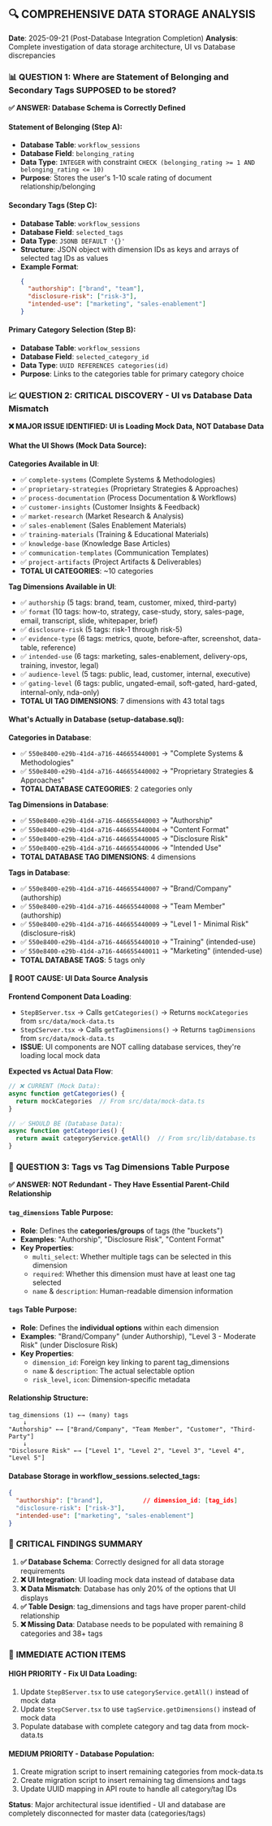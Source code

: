 ## 🔍 COMPREHENSIVE DATA STORAGE ANALYSIS

**Date**: 2025-09-21 (Post-Database Integration Completion)
**Analysis**: Complete investigation of data storage architecture, UI vs Database discrepancies

### 📊 **QUESTION 1: Where are Statement of Belonging and Secondary Tags SUPPOSED to be stored?**

**✅ ANSWER: Database Schema is Correctly Defined**

#### **Statement of Belonging (Step A):**
- **Database Table**: `workflow_sessions`
- **Database Field**: `belonging_rating` 
- **Data Type**: `INTEGER` with constraint `CHECK (belonging_rating >= 1 AND belonging_rating <= 10)`
- **Purpose**: Stores the user's 1-10 scale rating of document relationship/belonging

#### **Secondary Tags (Step C):**
- **Database Table**: `workflow_sessions`
- **Database Field**: `selected_tags`
- **Data Type**: `JSONB DEFAULT '{}'`
- **Structure**: JSON object with dimension IDs as keys and arrays of selected tag IDs as values
- **Example Format**: 
  ```json
  {
    "authorship": ["brand", "team"],
    "disclosure-risk": ["risk-3"],
    "intended-use": ["marketing", "sales-enablement"]
  }
  ```

#### **Primary Category Selection (Step B):**
- **Database Table**: `workflow_sessions`
- **Database Field**: `selected_category_id`
- **Data Type**: `UUID REFERENCES categories(id)`
- **Purpose**: Links to the categories table for primary category choice

### 📈 **QUESTION 2: CRITICAL DISCOVERY - UI vs Database Data Mismatch**

**❌ MAJOR ISSUE IDENTIFIED: UI is Loading Mock Data, NOT Database Data**

#### **What the UI Shows (Mock Data Source):**

**Categories Available in UI**: 
- ✅ `complete-systems` (Complete Systems & Methodologies)
- ✅ `proprietary-strategies` (Proprietary Strategies & Approaches)
- ✅ `process-documentation` (Process Documentation & Workflows)
- ✅ `customer-insights` (Customer Insights & Feedback)
- ✅ `market-research` (Market Research & Analysis)
- ✅ `sales-enablement` (Sales Enablement Materials)
- ✅ `training-materials` (Training & Educational Materials)
- ✅ `knowledge-base` (Knowledge Base Articles)
- ✅ `communication-templates` (Communication Templates)
- ✅ `project-artifacts` (Project Artifacts & Deliverables)
- **TOTAL UI CATEGORIES**: ~10 categories

**Tag Dimensions Available in UI**:
- ✅ `authorship` (5 tags: brand, team, customer, mixed, third-party)
- ✅ `format` (10 tags: how-to, strategy, case-study, story, sales-page, email, transcript, slide, whitepaper, brief)
- ✅ `disclosure-risk` (5 tags: risk-1 through risk-5)
- ✅ `evidence-type` (6 tags: metrics, quote, before-after, screenshot, data-table, reference)
- ✅ `intended-use` (6 tags: marketing, sales-enablement, delivery-ops, training, investor, legal)
- ✅ `audience-level` (5 tags: public, lead, customer, internal, executive)
- ✅ `gating-level` (6 tags: public, ungated-email, soft-gated, hard-gated, internal-only, nda-only)
- **TOTAL UI TAG DIMENSIONS**: 7 dimensions with 43 total tags

#### **What's Actually in Database (setup-database.sql):**

**Categories in Database**:
- ✅ `550e8400-e29b-41d4-a716-446655440001` → "Complete Systems & Methodologies"
- ✅ `550e8400-e29b-41d4-a716-446655440002` → "Proprietary Strategies & Approaches"
- **TOTAL DATABASE CATEGORIES**: 2 categories only

**Tag Dimensions in Database**:
- ✅ `550e8400-e29b-41d4-a716-446655440003` → "Authorship"
- ✅ `550e8400-e29b-41d4-a716-446655440004` → "Content Format" 
- ✅ `550e8400-e29b-41d4-a716-446655440005` → "Disclosure Risk"
- ✅ `550e8400-e29b-41d4-a716-446655440006` → "Intended Use"
- **TOTAL DATABASE TAG DIMENSIONS**: 4 dimensions

**Tags in Database**:
- ✅ `550e8400-e29b-41d4-a716-446655440007` → "Brand/Company" (authorship)
- ✅ `550e8400-e29b-41d4-a716-446655440008` → "Team Member" (authorship)
- ✅ `550e8400-e29b-41d4-a716-446655440009` → "Level 1 - Minimal Risk" (disclosure-risk)
- ✅ `550e8400-e29b-41d4-a716-446655440010` → "Training" (intended-use)
- ✅ `550e8400-e29b-41d4-a716-446655440011` → "Marketing" (intended-use)
- **TOTAL DATABASE TAGS**: 5 tags only

#### **🚨 ROOT CAUSE: UI Data Source Analysis**

**Frontend Component Data Loading**:
- `StepBServer.tsx` → Calls `getCategories()` → Returns `mockCategories` from `src/data/mock-data.ts`
- `StepCServer.tsx` → Calls `getTagDimensions()` → Returns `tagDimensions` from `src/data/mock-data.ts`
- **ISSUE**: UI components are NOT calling database services, they're loading local mock data

**Expected vs Actual Data Flow**:
```typescript
// ❌ CURRENT (Mock Data):
async function getCategories() {
  return mockCategories  // From src/data/mock-data.ts
}

// ✅ SHOULD BE (Database Data):
async function getCategories() {
  return await categoryService.getAll()  // From src/lib/database.ts
}
```

### 🔄 **QUESTION 3: Tags vs Tag Dimensions Table Purpose**

**✅ ANSWER: NOT Redundant - They Have Essential Parent-Child Relationship**

#### **`tag_dimensions` Table Purpose**:
- **Role**: Defines the **categories/groups** of tags (the "buckets")
- **Examples**: "Authorship", "Disclosure Risk", "Content Format"
- **Key Properties**: 
  - `multi_select`: Whether multiple tags can be selected in this dimension
  - `required`: Whether this dimension must have at least one tag selected
  - `name` & `description`: Human-readable dimension information

#### **`tags` Table Purpose**:
- **Role**: Defines the **individual options** within each dimension
- **Examples**: "Brand/Company" (under Authorship), "Level 3 - Moderate Risk" (under Disclosure Risk)
- **Key Properties**:
  - `dimension_id`: Foreign key linking to parent tag_dimensions
  - `name` & `description`: The actual selectable option
  - `risk_level`, `icon`: Dimension-specific metadata

#### **Relationship Structure**:
```
tag_dimensions (1) ←→ (many) tags
    ↓
"Authorship" ←→ ["Brand/Company", "Team Member", "Customer", "Third-Party"]
    ↓
"Disclosure Risk" ←→ ["Level 1", "Level 2", "Level 3", "Level 4", "Level 5"]
```

#### **Database Storage in workflow_sessions.selected_tags**:
```json
{
  "authorship": ["brand"],           // dimension_id: [tag_ids]
  "disclosure-risk": ["risk-3"],     
  "intended-use": ["marketing", "sales-enablement"]
}
```

### 🎯 **CRITICAL FINDINGS SUMMARY**

1. **✅ Database Schema**: Correctly designed for all data storage requirements
2. **❌ UI Integration**: UI loading mock data instead of database data  
3. **❌ Data Mismatch**: Database has only 20% of the options that UI displays
4. **✅ Table Design**: tag_dimensions and tags have proper parent-child relationship
5. **❌ Missing Data**: Database needs to be populated with remaining 8 categories and 38+ tags

### 🚀 **IMMEDIATE ACTION ITEMS**

#### **HIGH PRIORITY - Fix UI Data Loading**:
1. Update `StepBServer.tsx` to use `categoryService.getAll()` instead of mock data
2. Update `StepCServer.tsx` to use `tagService.getDimensions()` instead of mock data
3. Populate database with complete category and tag data from mock-data.ts

#### **MEDIUM PRIORITY - Database Population**:
1. Create migration script to insert remaining categories from mock-data.ts
2. Create migration script to insert remaining tag dimensions and tags
3. Update UUID mapping in API route to handle all category/tag IDs

**Status**: Major architectural issue identified - UI and database are completely disconnected for master data (categories/tags)